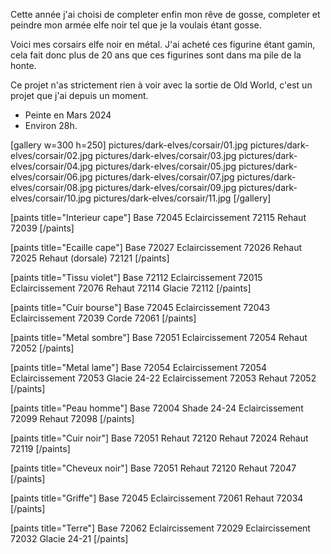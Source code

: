 
Cette année j'ai choisi de completer enfin mon rêve de gosse, completer et peindre mon armée elfe noir tel que je la voulais étant gosse.

Voici mes corsairs elfe noir en métal.
J'ai acheté ces figurine étant gamin, cela fait donc plus de 20 ans que ces figurines sont dans ma pile de la honte.

Ce projet n'as strictement rien à voir avec la sortie de Old World, c'est un projet que j'ai depuis un moment.

* Peinte en Mars 2024
* Environ 28h.

[gallery w=300 h=250]
pictures/dark-elves/corsair/01.jpg
pictures/dark-elves/corsair/02.jpg
pictures/dark-elves/corsair/03.jpg
pictures/dark-elves/corsair/04.jpg
pictures/dark-elves/corsair/05.jpg
pictures/dark-elves/corsair/06.jpg
pictures/dark-elves/corsair/07.jpg
pictures/dark-elves/corsair/08.jpg
pictures/dark-elves/corsair/09.jpg
pictures/dark-elves/corsair/10.jpg
pictures/dark-elves/corsair/11.jpg
[/gallery]

[paints title="Interieur cape"]
Base	72045
Eclaircissement	72115
Rehaut	72039
[/paints]

[paints title="Ecaille cape"]
Base	72027
Eclaircissement	72026
Rehaut	72025
Rehaut (dorsale)	72121
[/paints]

[paints title="Tissu violet"]
Base	72112
Eclaircissement	72015
Eclaircissement	72076
Rehaut	72114
Glacie	72112
[/paints]

[paints title="Cuir bourse"]
Base	72045
Eclaircissement	72043
Eclaircissement	72039
Corde	72061
[/paints]

[paints title="Metal sombre"]
Base	72051
Eclaircissement	72054
Rehaut	72052
[/paints]

[paints title="Metal lame"]
Base	72054
Eclaircissement	72054
Eclaircissement	72053
Glacie	24-22
Eclaircissement	72053
Rehaut	72052
[/paints]

[paints title="Peau homme"]
Base	72004
Shade	24-24
Eclaircissement	72099
Rehaut	72098
[/paints]

[paints title="Cuir noir"]
Base	72051
Rehaut	72120
Rehaut	72024
Rehaut	72119
[/paints]

[paints title="Cheveux noir"]
Base	72051
Rehaut	72120
Rehaut	72047
[/paints]

[paints title="Griffe"]
Base	72045
Eclaircissement	72061
Rehaut	72034
[/paints]

[paints title="Terre"]
Base	72062
Eclaircissement	72029
Eclaircissement	72032
Glacie	24-21
[/paints]
